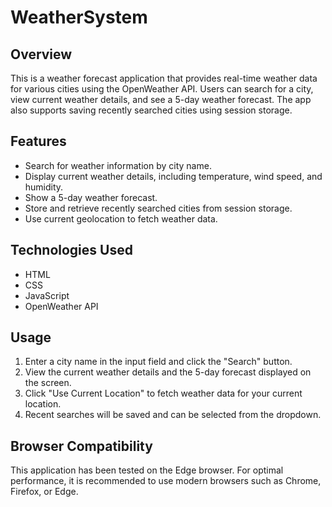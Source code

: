 # WeatherSystem

## Overview
This is a weather forecast application that provides real-time weather data for various cities using the OpenWeather API. Users can search for a city, view current weather details, and see a 5-day weather forecast. The app also supports saving recently searched cities using session storage.

## Features
- Search for weather information by city name.
- Display current weather details, including temperature, wind speed, and humidity.
- Show a 5-day weather forecast.
- Store and retrieve recently searched cities from session storage.
- Use current geolocation to fetch weather data.

## Technologies Used
- HTML
- CSS
- JavaScript
- OpenWeather API

## Usage
1. Enter a city name in the input field and click the "Search" button.
2. View the current weather details and the 5-day forecast displayed on the screen.
3. Click "Use Current Location" to fetch weather data for your current location.
4. Recent searches will be saved and can be selected from the dropdown.

## Browser Compatibility
This application has been tested on the Edge browser. For optimal performance, it is recommended to use modern browsers such as Chrome, Firefox, or Edge.
